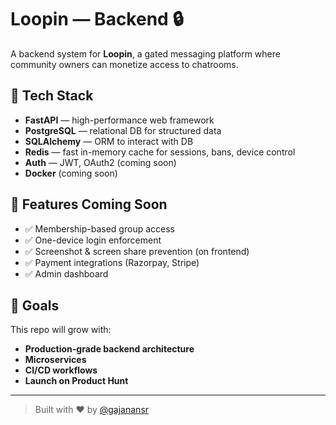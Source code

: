 # Loopin — Backend 🔒

A backend system for **Loopin**, a gated messaging platform where community owners can monetize access to chatrooms.

## 🔧 Tech Stack

- **FastAPI** — high-performance web framework
- **PostgreSQL** — relational DB for structured data
- **SQLAlchemy** — ORM to interact with DB
- **Redis** — fast in-memory cache for sessions, bans, device control
- **Auth** — JWT, OAuth2 (coming soon)
- **Docker** (coming soon)

## 🧠 Features Coming Soon

- ✅ Membership-based group access
- ✅ One-device login enforcement
- ✅ Screenshot & screen share prevention (on frontend)
- ✅ Payment integrations (Razorpay, Stripe)
- ✅ Admin dashboard

## 🚀 Goals

This repo will grow with:

- **Production-grade backend architecture**
- **Microservices**
- **CI/CD workflows**
- **Launch on Product Hunt**

---

> Built with ❤️ by [@gajanansr](https://github.com/gajanansr)
